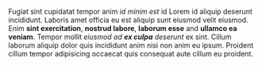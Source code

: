 Fugiat sint cupidatat tempor anim _id minim est_ id Lorem id aliquip deserunt incididunt. Laboris amet officia eu est aliquip sunt eiusmod velit eiusmod. Enim **sint exercitation**, **nostrud labore**, **laborum esse** and **ullamco ea veniam**. Tempor mollit _eiusmod ad **ex culpa** deserunt_ ex sint. Cillum laborum aliquip dolor quis incididunt anim nisi non anim eu ipsum. Proident cillum tempor adipisicing occaecat quis consequat aute cillum eu proident.

